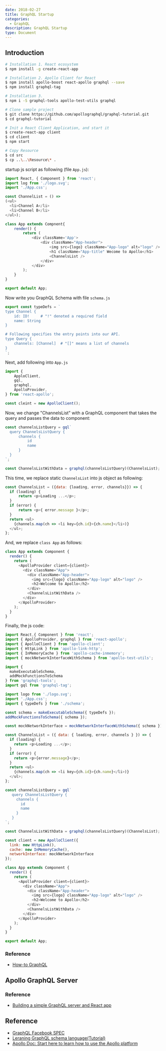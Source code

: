 ```yaml
---
date: 2018-02-27
title: GraphQL Startup
categories:
  - GraphQL
description: GraphQL Startup
type: Document
---
```

## Introduction

```bash
# Installation 1. React ecosystem
$ npm install -g create-react-app

# Installation 2. Apollo Client for React
$ npm install apollo-boost react-apollo graphql --save
$ npm install graphql-tag

# Installation 3.
$ npm i -S graphql-tools apollo-test-utils graphql

# Clone sample project
$ git clone https://github.com/apollographql/graphql-tutorial.git
$ cd graphql-tutorial

# Init a React Client Application, and start it
$ create-react-app client
$ cd client
$ npm start

# Copy Resource
$ cd src
$ cp ..\..\Resource\* .
```

startup js script as following (file `App.js`):

``` javascript
import React, { Component } from 'react';
import log from './logo.svg';
import './App.css';

const ChannelList = () =>
(<ul>
  <li>Channel A</li>
  <li>Channel B</li>
</ul>);

class App extends Compnent{
    render() {
        return (
            <div className='App'>
                <div className="App-header">
                    <img src={logo} className="App-logo" alt="logo" />
                    <h1 className="App-title" Wecome to Apollo</h1>
                    <ChannelsList />
                </div>
            </div>
        );
    }
}

export default App;
```

Now write you GraphQL Schema with file `schema.js`

``` javascript
export const typeDefs = `
type Channel {
    id: ID!     # "!" denoted a required field
    name: String
}

# Following specifies the entry points into our API.
type Query {
    channels: [Channel]  # "[]" means a list of channels
}
`;

```

Next, add following into `App.js`

``` javascript
import {
    ApploClient,
    gql,
    graphql,
    ApolloProvider,
} from 'react-apollo';

const cleint = new ApolloClient();
```

Now, we change "ChannelsList" with a GraphQL component that takes the query and passes the data to component:

```javascript
const channelsListQuery = gql`
  query ChannelsListQuery {
      channels {
          id
          name
      }
  }
`;

const ChannelsListWithData = graphql(channelsListQuery)(ChannelsList);
```

This time, we replace static `ChannelsList` into js object as following:

``` javascript
const ChannelsList = ({data: {loading, error, channels}}) => {
  if (loading) {
      return <p>Loading ...</p>;
  }
  if (error) {
      return <p>{ error.message }</p>;
  }
  return <ul>
    {channels.map(ch => <li key={ch.id}>{ch.name}</li>)}
  </ul>;
};
```

And, we replace `class App` as follows:

```javascript
class App extends Component {
  render() {
    return (
      <ApolloProvider client={client}>
        <div className="App">
          <div className="App-header">
            <img src={logo} className="App-logo" alt="logo" />
            <h2>Welcome to Apollo</h2>
          </div>
          <ChannelsListWithData />
        </div>
      </ApolloProvider>
    );
  }
}
```

Finally, the js code:

```javascript
import React,{ Component } from 'react';
import { ApolloProvider, graphql } from 'react-apollo';
import { ApolloClient } from 'apollo-client';
import { HttpLink } from 'apollo-link-http';
import { InMemoryCache } from 'apollo-cache-inmemory';
import { mockNetworkInterfaceWithSchema } from 'apollo-test-utils';

import {
  makeExecutableSchema,
  addMockFunctionsToSchema
} from 'graphql-tools';
import gql from 'graphql-tag';

import logo from './logo.svg';
import './App.css';
import { typeDefs } from './schema';

const schema = makeExecutableSchema({ typeDefs });
addMockFunctionsToSchema({ schema });

const mockNetworkInterface = mockNetworkInterfaceWithSchema({ schema });

const ChannelsList = ({ data: { loading, error, channels } }) => {
  if (loading) {
    return <p>Loading ...</p>;
  }
  if (error) {
    return <p>{error.message}</p>;
  }
  return <ul>
    {channels.map(ch => <li key={ch.id}>{ch.name}</li>)}
  </ul>;
};

const channelsListQuery = gql`
   query ChannelsListQuery {
     channels {
       id
       name
     }
   }
`;

const ChannelsListWithData = graphql(channelsListQuery)(ChannelsList);

const client = new ApolloClient({
  link: new HttpLink(),
  cache: new InMemoryCache(),
  networkInterface: mockNetworkInterface
});

class App extends Component {
  render() {
    return (
      <ApolloProvider client={client}>
        <div className="App">
          <div className="App-header">
            <img src={logo} className="App-logo" alt="logo" />
            <h2>Welcome to Apollo</h2>
          </div>
          <ChannelsListWithData />
        </div>
      </ApolloProvider>
    );
  }
}

export default App;
```


### Reference

* [How-to GraphQL](https://www.howtographql.com/)

## Apollo GraphQL Server

### Reference

* [Building a simple GraphQL server and React app](https://dev-blog.apollodata.com/full-stack-react-graphql-tutorial-582ac8d24e3b?_ga=2.54758312.282539678.1519695782-1444988460.1519695782)

## Reference

* [GraphQL Facebook SPEC](https://github.com/facebook/graphql)
* [Leraning GraphQL schema language(Tutorial)](http://graphql.org/learn/)
* [Apollo Doc: Start here to learn how to use the Apollo platform](https://www.apollographql.com/docs/)
